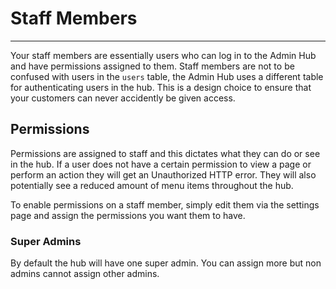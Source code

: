 # Staff Members
---

Your staff members are essentially users who can log in to the Admin Hub and have permissions assigned to them. Staff members are not to be confused with users in the `users` table, the Admin Hub uses a different table for authenticating users in the hub. This is a design choice to ensure that your customers can never accidently be given access.

## Permissions

Permissions are assigned to staff and this dictates what they can do or see in the hub. If a user does not have a certain permission to view a page or perform an action they will get an Unauthorized HTTP error. They will also potentially see a reduced amount of menu items throughout the hub.

To enable permissions on a staff member, simply edit them via the settings page and assign the permissions you want them to have.

### Super Admins

By default the hub will have one super admin. You can assign more but non admins cannot assign other admins.

